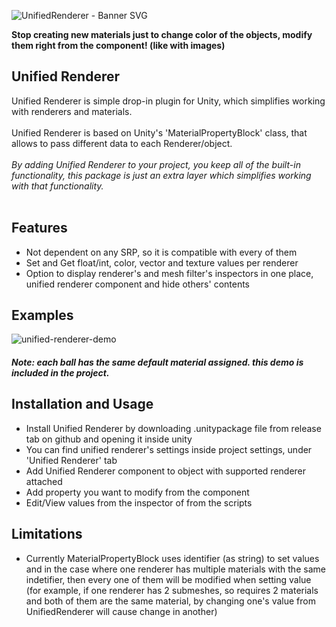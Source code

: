![UnifiedRenderer - Banner SVG](https://user-images.githubusercontent.com/42884387/115162333-fda57000-a0b3-11eb-9bf0-f4876e7bba8b.png)

<b>Stop creating new materials just to change color of the objects, modify them right from the component! (like with images)</b>

## Unified Renderer

Unified Renderer is simple drop-in plugin for Unity, which simplifies working with renderers and materials.<br><br>
Unified Renderer is based on Unity's 'MaterialPropertyBlock' class, that allows to pass different data to each Renderer/object.<br><br>
<i>By adding Unified Renderer to your project, you keep all of the built-in functionality, this package is just an extra layer which simplifies working with that functionality.</i><br><br>

## Features

- Not dependent on any SRP, so it is compatible with every of them
- Set and Get float/int, color, vector and texture values per renderer
- Option to display renderer's and mesh filter's inspectors in one place, unified renderer component and hide others' contents

## Examples

![unified-renderer-demo](https://user-images.githubusercontent.com/42884387/119264266-763ba700-bbf3-11eb-8f1a-5fe32bd40a6b.gif)
#### <i> Note: each ball has the same default material assigned. this demo is included in the project. </i>

## Installation and Usage

- Install Unified Renderer by downloading .unitypackage file from release tab on github and opening it inside unity
- You can find unified renderer's settings inside project settings, under 'Unified Renderer' tab
- Add Unified Renderer component to object with supported renderer attached
- Add property you want to modify from the component
- Edit/View values from the inspector of from the scripts

## Limitations

- Currently MaterialPropertyBlock uses identifier (as string) to set values and in the case where one renderer has multiple materials with the same indetifier, then every one of them will be modified when setting value (for example, if one renderer has 2 submeshes, so requires 2 materials and both of them are the same material, by changing one's value from UnifiedRenderer will cause change in another)
